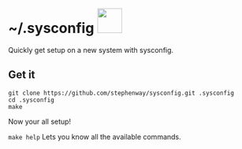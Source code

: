 # ~/.sysconfig <img src="https://raw.githubusercontent.com/stephenway/sysconfig/master/images/icon-sysconfig.png" width="50">
Quickly get setup on a new system with sysconfig. 

## Get it

``` shell
git clone https://github.com/stephenway/sysconfig.git .sysconfig
cd .sysconfig
make
```

Now your all setup!

`make help` Lets you know all the available commands.
